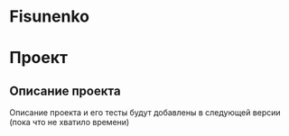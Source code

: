 # Fisunenko
# Проект

## Описание проекта

Описание проекта и его тесты будут добавлены в следующей версии (пока что не хватило времени)